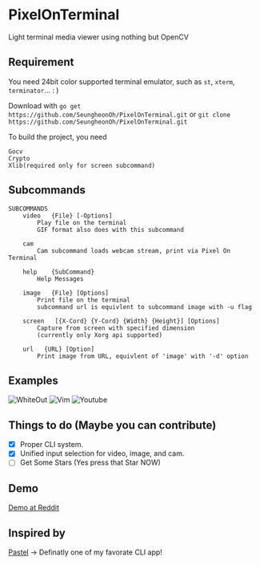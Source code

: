 # PixelOnTerminal
Light terminal media viewer using nothing but OpenCV

## Requirement
You need 24bit color supported terminal emulator, such as `st`, `xterm`, `terminator`... : )

Download with `go get https://github.com/SeungheonOh/PixelOnTerminal.git`
or `git clone https://github.com/SeungheonOh/PixelOnTerminal.git`

To build the project, you need 
```
Gocv
Crypto
Xlib(required only for screen subcommand)
```

## Subcommands
```
SUBCOMMANDS
	video   {File} [-Options]
		Play file on the terminal
		GIF format also does with this subcommand

	cam
		Cam subcommand loads webcam stream, print via Pixel On Terminal

	help    {SubCommand}
		Help Messages

	image   {File} [Options]
		Print file on the terminal
		subcommand url is equivlent to subcommand image with -u flag

	screen   [{X-Cord} {Y-Cord} {Width} {Height}] [Options]
		Capture from screen with specified dimension
		(currently only Xorg api supported)

	url   {URL} [Option]
		Print image from URL, equivlent of 'image' with '-d' option
```

## Examples

![WhiteOut](https://github.com/SeungheonOh/PixelOnTerminal/blob/master/doc/whiteout_small.png)
![Vim](https://github.com/SeungheonOh/PixelOnTerminal/blob/master/doc/vim_small.png)
![Youtube](https://github.com/SeungheonOh/PixelOnTerminal/blob/master/doc/youtube_small.png)

## Things to do (Maybe you can contribute)
- [x] Proper CLI system. 
- [x] Unified input selection for video, image, and cam.
- [ ] Get Some Stars (Yes press that Star NOW)

## Demo
[Demo at Reddit](https://www.reddit.com/r/unixporn/comments/d1gksi/oc_fully_terminal_based_webcamvideoimage_viewer/?utm_source=share&utm_medium=web2x)

## Inspired by
[Pastel](https://github.com/sharkdp/pastel) -> Definatly one of my favorate CLI app!

